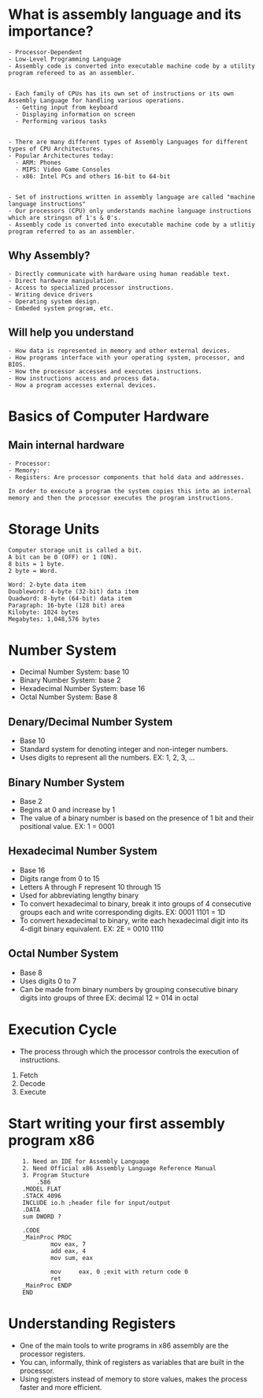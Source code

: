 # What is assembly language and its importance?
    - Processor-Dependent
    - Low-Level Programming Language
    - Assembly code is converted into executable machine code by a utility program refereed to as an assembler.


    - Each family of CPUs has its own set of instructions or its own Assembly Language for handling various operations.
      - Getting input from keyboard
      - Displaying information on screen
      - Performing various tasks


    - There are many different types of Assembly Languages for different types of CPU Architectures.
    - Popular Architectures today:
      - ARM: Phones
      - MIPS: Video Game Consoles
      - x86: Intel PCs and others 16-bit to 64-bit


    - Set of instructions written in assembly language are called "machine language instructions"
    - Our processors (CPU) only understands machine language instructions which are stringsn of 1's & 0's.
    - Assembly code is converted into executable machine code by a utlitiy program referred to as an assembler. 


## Why Assembly?
    - Directly communicate with hardware using human readable text.
    - Direct hardware manipulation.
    - Access to specialized processor instructions.
    - Writing device drivers
    - Operating system design.
    - Embeded system program, etc.


## Will help you understand
    - How data is represented in memory and other external devices. 
    - How programs interface with your operating system, processor, and BIOS. 
    - How the processor accesses and executes instructions.
    - How instructions access and process data.
    - How a program accesses external devices. 





# Basics of Computer Hardware
## Main internal hardware
    - Processor:
    - Memory:
    - Registers: Are processor components that hold data and addresses.

    In order to execute a program the system copies this into an internal memory and then the processor executes the program instructions.


# Storage Units
    Computer storage unit is called a bit.
    A bit can be 0 (OFF) or 1 (ON).
    8 bits = 1 byte.
    2 byte = Word.

    Word: 2-byte data item
    Doubleword: 4-byte (32-bit) data item
    Quadword: 8-byte (64-bit) data item
    Paragraph: 16-byte (128 bit) area
    Kilobyte: 1024 bytes
    Megabytes: 1,048,576 bytes


# Number System
- Decimal Number System:      base 10
- Binary Number System:       base 2
- Hexadecimal Number System:  base 16
- Octal Number System:        Base 8


## Denary/Decimal Number System
- Base 10
- Standard system for denoting integer and non-integer numbers.
- Uses digits to represent all the numbers.
EX: 1, 2, 3, ...


## Binary Number System
- Base 2
- Begins at 0 and increase by 1
- The value of a binary number is based on the presence of 1 bit and their positional value.
EX: 1 = 0001


## Hexadecimal Number System 
- Base 16 
- Digits range from 0 to 15
- Letters A through F represent 10 through 15
- Used for abbreviating lengthy binary
- To convert hexadecimal to binary, break it into groups of 4 consecutive groups each and write corresponding digits.
    EX: 0001 1101 = 1D
- To convert hexadecimal to binary, write each hexadecimal digit into its 4-digit binary equivalent.
    EX: 2E = 0010 1110
    

## Octal Number System
- Base 8
- Uses digits 0 to 7
- Can be made from binary numbers by grouping consecutive binary digits into groups of three
    EX: decimal 12 = 014 in octal






# Execution Cycle
- The process through which the processor controls the execution of instructions.
1. Fetch
2. Decode
3. Execute





# Start writing your first assembly program x86
        1. Need an IDE for Assembly Language
        2. Need Official x86 Assembly Language Reference Manual
        3. Program Stucture
            .586
        .MODEL FLAT
        .STACK 4096
        INCLUDE io.h ;header file for input/output
        .DATA
        sum DWORD ?

        .CODE
        _MainProc PROC
                mov eax, 7
                add eax, 4
                mov sum, eax

                mov     eax, 0 ;exit with return code 0
                ret
        _MainProc ENDP
        END







# Understanding Registers
- One of the main tools to write programs in x86 assembly are the processor registers.
- You can, informally, think of registers as variables that are built in the processor.
- Using registers instead of memory to store values, makes the process faster and more efficient. 
